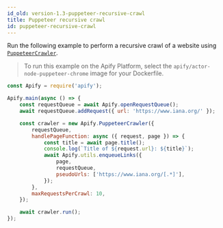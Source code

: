 ```yaml
---
id_old: version-1.3-puppeteer-recursive-crawl
title: Puppeteer recursive crawl
id: puppeteer-recursive-crawl
---
```


Run the following example to perform a recursive crawl of a website using [`PuppeteerCrawler`](/docs/api/puppeteer-crawler).

> To run this example on the Apify Platform, select the `apify/actor-node-puppeteer-chrome` image for your Dockerfile.

```javascript
const Apify = require('apify');

Apify.main(async () => {
    const requestQueue = await Apify.openRequestQueue();
    await requestQueue.addRequest({ url: 'https://www.iana.org/' });

    const crawler = new Apify.PuppeteerCrawler({
        requestQueue,
        handlePageFunction: async ({ request, page }) => {
            const title = await page.title();
            console.log(`Title of ${request.url}: ${title}`);
            await Apify.utils.enqueueLinks({
                page,
                requestQueue,
                pseudoUrls: ['https://www.iana.org/[.*]'],
            });
        },
        maxRequestsPerCrawl: 10,
    });

    await crawler.run();
});
```
